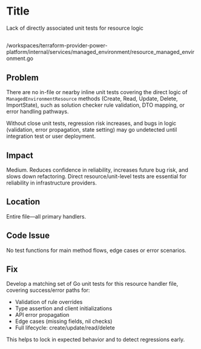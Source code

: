 # Title

Lack of directly associated unit tests for resource logic

##

/workspaces/terraform-provider-power-platform/internal/services/managed_environment/resource_managed_environment.go

## Problem

There are no in-file or nearby inline unit tests covering the direct logic of `ManagedEnvironmentResource` methods (Create, Read, Update, Delete, ImportState), such as solution checker rule validation, DTO mapping, or error handling pathways. 

Without close unit tests, regression risk increases, and bugs in logic (validation, error propagation, state setting) may go undetected until integration test or user deployment.

## Impact

Medium. Reduces confidence in reliability, increases future bug risk, and slows down refactoring. Direct resource/unit-level tests are essential for reliability in infrastructure providers.

## Location

Entire file—all primary handlers.

## Code Issue

No test functions for main method flows, edge cases or error scenarios.

## Fix

Develop a matching set of Go unit tests for this resource handler file, covering success/error paths for:
- Validation of rule overrides
- Type assertion and client initializations
- API error propagation
- Edge cases (missing fields, nil checks)
- Full lifecycle: create/update/read/delete

This helps to lock in expected behavior and to detect regressions early.
